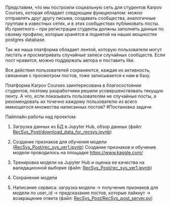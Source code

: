 Представим, что мы построили социальную сеть для студентов Karpov Courses, которая обладает следующим функционалом: можно отправлять друг другу письма, создавать сообщества, аналогичные группам в известных сетях, и в этих сообществах публиковать посты.
Из приятного – при регистрации студенты должны заполнять данные по своему профилю, которые хранятся в поднятой на наших мощностях postgres database.

Так же наша платформа обладает лентой, которую пользователи могут листать и просматривать случайные записи случайных сообществ. Если пост нравится, можно поддержать автора и поставить like.

Все действия пользователей сохраняются, каждая их активность, связанная с просмотром постов, тоже записывается к нам в базу.

Платформа Karpov Courses заинтересована в благосостоянии студентов, поэтому разработчики решили усовершенствовать текущую ленту. А что, если показывать пользователям не случайные посты, а рекомендовать их точечно каждому пользователю из всего имеющегося множества написанных постов?
#Постановка задачи

Пайплайн работы над проектом:

1. Загрузка данных из БД в Jupyter Hub, обзор данных (файл: [RecSys_Post/download_data_for_recsys.ipynb](https://github.com/marumm/Karpov_Courses/blob/61d6e77a34000f93df5cb6dcd7cb8c995bc387f1/RecSys_Post/download_data_for_recsys.ipynb))


2. Создание признаков для обучения модели ([RecSys_Post/rec_sys_ver1.ipynb](https://github.com/marumm/Karpov_Courses/blob/61d6e77a34000f93df5cb6dcd7cb8c995bc387f1/RecSys_Post/rec_sys_ver1.ipynb)) Создание признаков и обучение модели проводилось на площадке https://www.kaggle.com/  
3. Тренировка модели на Jupyter Hub и оценка ее качества на валидационной выборке (файл: [RecSys_Post/rec_sys_ver1.ipynb](https://github.com/marumm/Karpov_Courses/blob/e79de6d83c768156e155a10a16d4a42ed1aafa50/RecSys_Post/rec_sys_ver1.ipynb))

4. Сохранение модели 

5. Написание сервиса: загрузка модели -> получение признаков для модели по user_id -> предсказание постов, которые лайкнут -> возвращение ответа (файл: [RecSys_Post/RecSys_post_server.py](https://github.com/marumm/Karpov_Courses/blob/c32a2465544447d144a33878f11c7284f0871cc6/RecSys_Post/RecSys_post_server.py))
   

